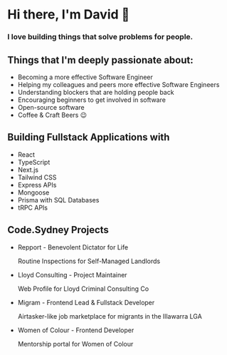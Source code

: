 
# Hi there, I'm David 👋

### I love building things that solve problems for people.

## Things that I'm deeply passionate about:
- Becoming a more effective Software Engineer
- Helping my colleagues and peers more effective Software Engineers
- Understanding blockers that are holding people back
- Encouraging beginners to get involved in software
- Open-source software
- Coffee & Craft Beers 😉

## Building Fullstack Applications with
- React
- TypeScript
- Next.js
- Tailwind CSS
- Express APIs
- Mongoose
- Prisma with SQL Databases
- tRPC APIs

## Code.Sydney Projects
- Repport - Benevolent Dictator for Life

    Routine Inspections for Self-Managed Landlords

- Lloyd Consulting - Project Maintainer

    Web Profile for Lloyd Criminal Consulting Co

- Migram - Frontend Lead & Fullstack Developer

    Airtasker-like job marketplace for migrants in the Illawarra LGA

- Women of Colour - Frontend Developer

   Mentorship portal for Women of Colour
